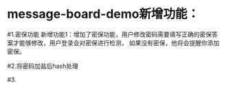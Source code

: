 # message-board-demo新增功能：

#1.密保功能
新增功能1：增加了密保功能，用户修改密码需要填写正确的密保答案才能够修改，用户登录会对密保进行检测，
如果没有密保，他将会提醒你添加密保。

#2.将密码加盐后hash处理

#3.